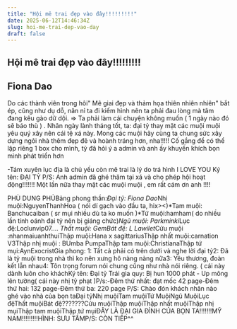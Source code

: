 ```yaml
---
title: "Hội mê trai đẹp vào đây!!!!!!!!!"
date: 2025-06-12T14:46:34Z
slug: hoi-me-trai-dep-vao-day
draft: false
---
```


## Hội mê trai đẹp vào đây!!!!!!!!!

## Fiona Dao

Do các thành viên trong hôi" Mê giai đẹp và thảm họa thiên nhiên nhiên" bắt ép, cũng như dụ dỗ, năn nỉ ta đi kiếm hình nên ta phải đau lòng mà tâm đang kêu gào dữ dội. => Ta phải làm cái chuyện không muốn ( 1 ngày nào đó sẽ báo thù ) . Nhân ngày lành tháng tốt, ta: đại tỷ thay mặt các muội muội yêu quý xây nên cái tệ xá này. Mong các muội hãy cùng ta chung sức xây dựng ngôi nhà thêm đẹp đẽ và hoành tráng hơn, nha!!!!! Cố gắng để có thể lập riêng 1 box cho mình, tỷ đã hỏi ý a admin và anh ấy khuyến khích bọn mình phát triển hơn 
 
 -Tám xuyên lục địa là chủ yếu còn mê trai là lý do trá hình  I LOVE YOU Ký tên:  ĐẠI TỶ 
P/S: Anh admin đã ghé thăm tại xá và cho phép hội hoạt động!!!!!!! Một lần nữa thay mặt các muội muội , em rất cám ơn anh !!!!
 
 PHÙ DUNG PHỦBảng phong thần:*Đại tỷ: Fiona Dao*Nhị muội:NguyenThanhHoa ( nói dí gạch vào đầu ta, hix><)*Tam muội: Banchucaiban ( sr mụi nhiều dù ta ko muốn )*Tứ muội:hamham( do nhiều lần tính oánh đại tỷ nên bị giáng chức)*Ngũ muội: Parkminki*Lục đệ:Loclunvip07.... *Thất muội: GemBát đệ: L Lawilet*Cửu muội :nhanmaiuanhthuiThập muội:Hana x sagittariusThập nhất muội:carnation V3Thập nhị muội : BUmba PumpaThập tam muội:ChristianaThập tứ mụi:AynExocristGia phong: 1: Tất cả phải có trên dưới và nghe lời đại tỷ2: Đã là tỷ muội trong nhà thì ko nên xưng hô nàng nàng nữa3: Yêu thương, đoàn kết lẫn nhau4: Tôn trọng forum nói chung cũng như nhà nói riêng. ( cái này dành luôn cho kháchKý tên: Đại tỷ Trái gia quy: Bị hun 1000 phát - Up mông lên tường( cái này nhị tỷ phạt )P/s:-Đêm thứ nhất: đạt mốc 42 page-Đêm thứ hai: 132 page-Đêm thứ ba: 220 page P/S: Chào đón khách nhân nào ghé vào nhà của bọn taĐại tỷNhị muộiTam muộiTứ MuộiNgũ MuộiLục đệThất muộiBát đệ???????Cửu muộiThập muộiThập nhất muộiThập nhị mụiThập tam muộiThập tứ mụiĐÂY LÀ ĐẠI GIA ĐÌNH CỦA BỌN TA!!!!!!!MỸ NAM!!!!!!!!!HÌNH: SƯU TẦMP/S: CÒN TIẾP^^